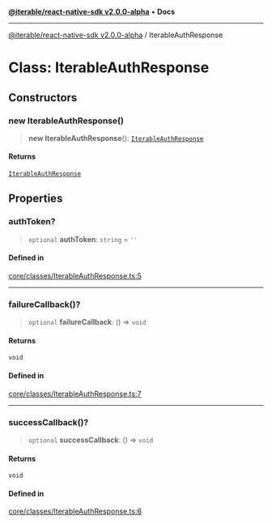[**@iterable/react-native-sdk v2.0.0-alpha**](../README.md) • **Docs**

***

[@iterable/react-native-sdk v2.0.0-alpha](../globals.md) / IterableAuthResponse

# Class: IterableAuthResponse

## Constructors

### new IterableAuthResponse()

> **new IterableAuthResponse**(): [`IterableAuthResponse`](IterableAuthResponse.md)

#### Returns

[`IterableAuthResponse`](IterableAuthResponse.md)

## Properties

### authToken?

> `optional` **authToken**: `string` = `''`

#### Defined in

[core/classes/IterableAuthResponse.ts:5](https://github.com/Iterable/react-native-sdk/blob/33a336d972ce3f91e45be0626b4337400455463a/src/core/classes/IterableAuthResponse.ts#L5)

***

### failureCallback()?

> `optional` **failureCallback**: () => `void`

#### Returns

`void`

#### Defined in

[core/classes/IterableAuthResponse.ts:7](https://github.com/Iterable/react-native-sdk/blob/33a336d972ce3f91e45be0626b4337400455463a/src/core/classes/IterableAuthResponse.ts#L7)

***

### successCallback()?

> `optional` **successCallback**: () => `void`

#### Returns

`void`

#### Defined in

[core/classes/IterableAuthResponse.ts:6](https://github.com/Iterable/react-native-sdk/blob/33a336d972ce3f91e45be0626b4337400455463a/src/core/classes/IterableAuthResponse.ts#L6)
